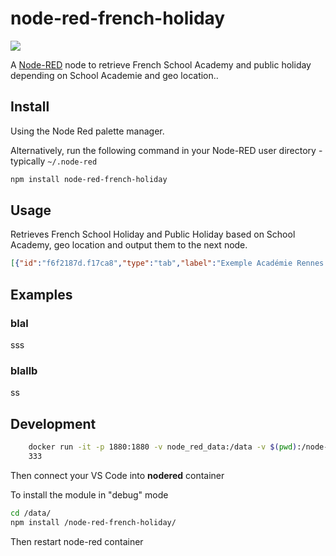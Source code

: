# node-red-french-holiday

<a href="https://www.buymeacoffee.com/jeanmarctaz"><img src="https://img.buymeacoffee.com/button-api/?text=Buy me a beer&emoji=🍺&slug=jeanmarctaz&button_colour=40DCA5&font_colour=ffffff&font_family=Cookie&outline_colour=000000&coffee_colour=FFDD00" /></a>


A <a href="http://nodered.org" target="_new">Node-RED</a> node to retrieve French School Academy and public holiday depending on School Academie and geo location..

## Install

Using the Node Red palette manager.

Alternatively, run the following command in your Node-RED user directory - typically `~/.node-red`

```bash
npm install node-red-french-holiday
```

## Usage

Retrieves French School Holiday and Public Holiday based on School Academy, geo location and output them to the next node.

```json
[{"id":"f6f2187d.f17ca8","type":"tab","label":"Exemple Académie Rennes & Féries Métropole","disabled":false,"info":""},{"id":"69a824ffaab0680b","type":"french-holiday","z":"f6f2187d.f17ca8","name":"Vacances","academy":"Rennes","geo":"Métropole","x":340,"y":240,"wires":[["821c23230cbef1e6"]]},{"id":"821c23230cbef1e6","type":"debug","z":"f6f2187d.f17ca8","name":"","active":true,"tosidebar":true,"console":false,"tostatus":false,"complete":"payload","targetType":"msg","statusVal":"","statusType":"auto","x":550,"y":240,"wires":[]},{"id":"d2702ce52d9c5d50","type":"inject","z":"f6f2187d.f17ca8","name":"","props":[{"p":"payload"}],"repeat":"","crontab":"","once":false,"onceDelay":0.1,"topic":"","payload":"test","payloadType":"str","x":130,"y":240,"wires":[["69a824ffaab0680b"]]}]
```

## Examples

### blal

sss

### blallb

ss

## Development

```bash
    docker run -it -p 1880:1880 -v node_red_data:/data -v $(pwd):/node-red-french-holiday --name nodered nodered/node-red
    333
```

Then connect your VS Code into __nodered__ container

To install the module in "debug" mode

```bash
cd /data/
npm install /node-red-french-holiday/
```

Then restart node-red container
